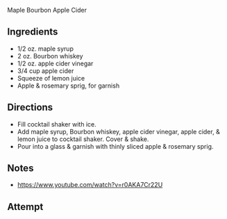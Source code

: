 Maple Bourbon Apple Cider 

## Ingredients
* 1/2 oz. maple syrup 
* 2 oz. Bourbon whiskey 
* 1/2 oz. apple cider vinegar 
* 3/4 cup apple cider 
* Squeeze of lemon juice
* Apple & rosemary sprig, for garnish

## Directions
* Fill cocktail shaker with ice.
* Add maple syrup, Bourbon whiskey, apple cider vinegar, apple cider, & lemon juice to cocktail shaker. Cover & shake.   
* Pour into a glass & garnish with thinly sliced apple & rosemary sprig.

## Notes
* https://www.youtube.com/watch?v=r0AKA7Cr22U

## Attempt
